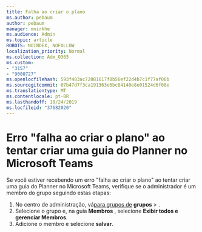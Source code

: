 ```yaml
---
title: Falha ao criar o plano
ms.author: pebaum
author: pebaum
manager: mnirkhe
ms.audience: Admin
ms.topic: article
ROBOTS: NOINDEX, NOFOLLOW
localization_priority: Normal
ms.collection: Adm_O365
ms.custom:
- "3157"
- "9000727"
ms.openlocfilehash: 593f483ac72081617f0b56ef22d4b7c1f77af06b
ms.sourcegitcommit: 07b47d7f3ca191363e6bc84140e8e01524d6f08e
ms.translationtype: MT
ms.contentlocale: pt-BR
ms.lasthandoff: 10/24/2019
ms.locfileid: "37682020"
---
```

# <a name="failed-to-create-the-plan-error-when-trying-to-create-a-planner-tab-in-microsoft-teams"></a>Erro "falha ao criar o plano" ao tentar criar uma guia do Planner no Microsoft Teams

Se você estiver recebendo um erro "falha ao criar o plano" ao tentar criar uma guia do Planner no Microsoft Teams, verifique se o administrador é um membro do grupo seguindo estas etapas:

1. No centro de administração, vá[para grupos de](https://admin.microsoft.com/Adminportal/Home?source=applauncher#/groups) **grupos** > . 
2. Selecione o grupo e, na guia **Membros** , selecione **Exibir todos e gerenciar Membros**.
3. Adicione o membro e selecione **salvar**.